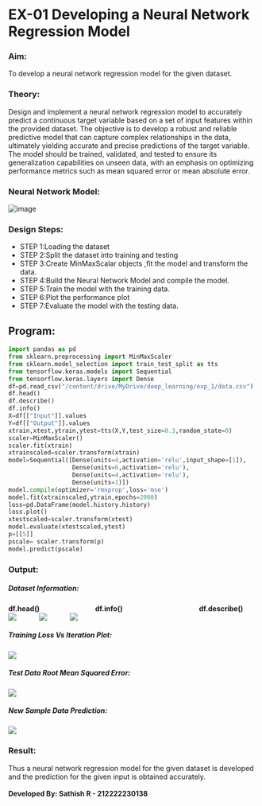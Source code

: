 # EX-01 Developing a Neural Network Regression Model
### Aim:
To develop a neural network regression model for the given dataset.

### Theory:
Design and implement a neural network regression model to accurately predict a continuous target variable based on a set of input features within the provided dataset. The objective is to develop a robust and reliable predictive model that can capture complex relationships in the data, ultimately yielding accurate and precise predictions of the target variable. The model should be trained, validated, and tested to ensure its generalization capabilities on unseen data, with an emphasis on optimizing performance metrics such as mean squared error or mean absolute error.

### Neural Network Model:
![image](https://github.com/user-attachments/assets/151f56b9-8129-4253-a9c3-744ab9c77732)

### Design Steps:

- STEP 1:Loading the dataset
- STEP 2:Split the dataset into training and testing
- STEP 3:Create MinMaxScalar objects ,fit the model and transform the data.
- STEP 4:Build the Neural Network Model and compile the model.
- STEP 5:Train the model with the training data.
- STEP 6:Plot the performance plot
- STEP 7:Evaluate the model with the testing data.

## Program:
```python
import pandas as pd
from sklearn.preprocessing import MinMaxScaler
from sklearn.model_selection import train_test_split as tts
from tensorflow.keras.models import Sequential
from tensorflow.keras.layers import Dense
df=pd.read_csv("/content/drive/MyDrive/deep_learning/exp_1/data.csv")
df.head()
df.describe()
df.info()
X=df[["Input"]].values
Y=df[["Output"]].values
xtrain,xtest,ytrain,ytest=tts(X,Y,test_size=0.3,random_state=0)
scaler=MinMaxScaler()
scaler.fit(xtrain)
xtrainscaled=scaler.transform(xtrain)
model=Sequential([Dense(units=4,activation='relu',input_shape=[1]),
                  Dense(units=6,activation='relu'),
                  Dense(units=4,activation='relu'),
                  Dense(units=1)])
model.compile(optimizer='rmsprop',loss='mse')
model.fit(xtrainscaled,ytrain,epochs=2000)
loss=pd.DataFrame(model.history.history)
loss.plot()
xtestscaled=scaler.transform(xtest)
model.evaluate(xtestscaled,ytest)
p=[[5]]
pscale= scaler.transform(p)
model.predict(pscale)

```
### Output:

##### Dataset Information:
**df.head()**&emsp;&emsp;&emsp;&emsp;&emsp;&emsp;&emsp;&emsp;**df.info()**&emsp;&emsp;&emsp;&emsp;&emsp;&emsp;&emsp;&emsp;&emsp;&emsp;&emsp;**df.describe()**<br>
<img align=top src="https://github.com/user-attachments/assets/c9c19465-2db0-47f8-afb6-49633f892aa6">&emsp;&emsp;&emsp;
<img align=top  src="https://github.com/user-attachments/assets/c08ce734-2b92-42fb-adf5-0ea3b55e993b">&emsp;&emsp;&emsp;
<img align=top  src="https://github.com/user-attachments/assets/bde44ad2-8c90-462e-b899-1cd29ec15625">

##### Training Loss Vs Iteration Plot:
<img src="https://github.com/user-attachments/assets/e1ab71db-e7b0-4773-9114-b0c072a9db65">

##### Test Data Root Mean Squared Error:
<img src="https://github.com/user-attachments/assets/9b9b9feb-0a96-4baf-b442-eee4822d2521">

##### New Sample Data Prediction:
<img src="https://github.com/user-attachments/assets/0c83dc00-9d07-401c-8c54-4b616f47a2d1">

### Result:
Thus a neural network regression model for the given dataset is developed and the prediction for the given input is obtained accurately.
<br>
<br>
**Developed By: Sathish R - 212222230138**
